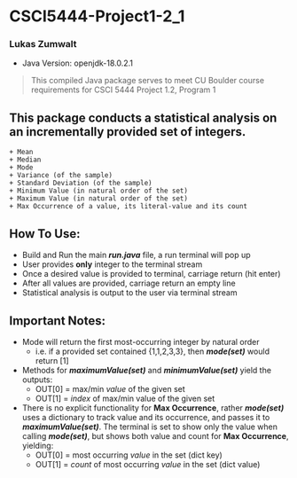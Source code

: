 # CSCI5444-Project1-2_1
### Lukas Zumwalt
* Java Version: openjdk-18.0.2.1

> This compiled Java package serves to meet CU Boulder course requirements for CSCI 5444 Project 1.2, Program 1



## This package conducts a statistical analysis on an incrementally provided set of integers.

```
+ Mean
+ Median
+ Mode
+ Variance (of the sample)
+ Standard Deviation (of the sample)
+ Minimum Value (in natural order of the set)
+ Maximum Value (in natural order of the set)
+ Max Occurrence of a value, its literal-value and its count
```

## How To Use:
* Build and Run the main **_run.java_** file, a run terminal will pop up
* User provides **only** integer to the terminal stream
* Once a desired value is provided to terminal, carriage return (hit enter)
* After all values are provided, carriage return an empty line
* Statistical analysis is output to the user via terminal stream


## Important Notes:
* Mode will return the first most-occurring integer by natural order
    * i.e. if a provided set contained {1,1,2,3,3}, then **_mode(set)_** would return [1]
* Methods for **_maximumValue(set)_** and **_minimumValue(set)_** yield the outputs:
    * OUT[0] = max/min _value_ of the given set
    * OUT[1] = _index_ of max/min value of the given set
* There is no explicit functionality for **Max Occurrence**, rather **_mode(set)_** uses a dictionary to track value and its occurrence, and passes it to **_maximumValue(set)_**.  The terminal is set to show only the value when calling **_mode(set)_**, but shows both value and count for **Max Occurrence**, yielding:
    * OUT[0] = most occurring _value_ in the set (dict key)
    * OUT[1] = _count_ of most occurring _value_ in the set (dict value)
